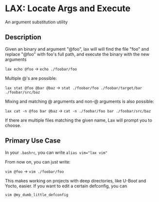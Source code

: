 # LAX: Locate Args and Execute

An argument substitution utility 

## Description

Given an binary and argument "@foo", lax will will find the file "foo" and
replace "@foo" with foo's full path, and execute the binary with the new arguments    

`lax echo @foo` -> `echo ./foobar/foo`  

Multiple @'s are possible:  

`lax stat @foo @bar @baz` -> `stat ./foobar/foo ./foobar/target/bar ./foobar/src/baz`  

Mixing and matching @ arguments and non-@ arguments is also possible:  

`lax cat -n @foo bar @baz` -> `cat -n ./foobar/foo bar ./foobar/src/baz`  

If there are multiple files matching the given name, Lax will prompt you to choose.  

## Primary Use Case  

In your `.bashrc`, you can write `alias vim="lax vim"`  

From now on, you can just write:  

`vim @foo` -> `vim ./foobar/foo`  

This makes working on projects with deep directories, like U-Boot and Yocto,
easier. If you want to edit a certain defconfig, you can  

`vim @my_dumb_little_defconfig`  
